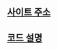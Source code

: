 ## <a href="https://affectionate-feynman-fd096b.netlify.app/">사이트 주소</a>


## <a href="https://github.com/Jiyong95/Starbucks-Clone/blob/main/README/README1.md"> 코드 설명 </a>

